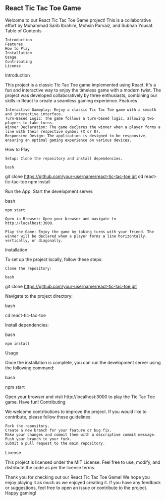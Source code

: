 ## React Tic Tac Toe Game

Welcome to our React Tic Tac Toe Game project! This is a collaborative effort by Muhammad Sarib Ibrahim, Mohsin Parvaiz, and Subhan Yousaf.
Table of Contents

    Introduction
    Features
    How to Play
    Installation
    Usage
    Contributing
    License

Introduction

This project is a classic Tic Tac Toe game implemented using React. It's a fun and interactive way to enjoy the timeless game with a modern twist. The project was developed collaboratively by three enthusiasts, combining our skills in React to create a seamless gaming experience.
Features

    Interactive Gameplay: Enjoy a classic Tic Tac Toe game with a smooth and interactive interface.
    Turn-Based Logic: The game follows a turn-based logic, allowing two players to take turns.
    Winner Declaration: The game declares the winner when a player forms a line with their respective symbol (X or O).
    Responsive Design: The application is designed to be responsive, ensuring an optimal gaming experience on various devices.

How to Play

    Setup: Clone the repository and install dependencies.

    bash

git clone https://github.com/your-username/react-tic-tac-toe.git
cd react-tic-tac-toe
npm install

Run the App: Start the development server.

bash

    npm start

    Open in Browser: Open your browser and navigate to http://localhost:3000.

    Play the Game: Enjoy the game by taking turns with your friend. The winner will be declared when a player forms a line horizontally, vertically, or diagonally.

Installation

To set up the project locally, follow these steps:

    Clone the repository:

    bash

git clone https://github.com/your-username/react-tic-tac-toe.git

Navigate to the project directory:

bash

cd react-tic-tac-toe

Install dependencies:

bash

    npm install

Usage

Once the installation is complete, you can run the development server using the following command:

bash

npm start

Open your browser and visit http://localhost:3000 to play the Tic Tac Toe game. Have fun!
Contributing

We welcome contributions to improve the project. If you would like to contribute, please follow these guidelines:

    Fork the repository.
    Create a new branch for your feature or bug fix.
    Make your changes and commit them with a descriptive commit message.
    Push your branch to your fork.
    Submit a pull request to the main repository.

License

This project is licensed under the MIT License. Feel free to use, modify, and distribute the code as per the license terms.

Thank you for checking out our React Tic Tac Toe Game! We hope you enjoy playing it as much as we enjoyed creating it. If you have any feedback or suggestions, feel free to open an issue or contribute to the project. Happy gaming!
